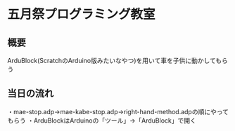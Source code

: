 五月祭プログラミング教室
====
## 概要
ArduBlock(ScratchのArduino版みたいなやつ)を用いて車を子供に動かしてもらう

## 当日の流れ
・mae-stop.adp→mae-kabe-stop.adp→right-hand-method.adpの順にやってもらう  ・ArduBlockはArduinoの「ツール」→「ArduBlock」で開く